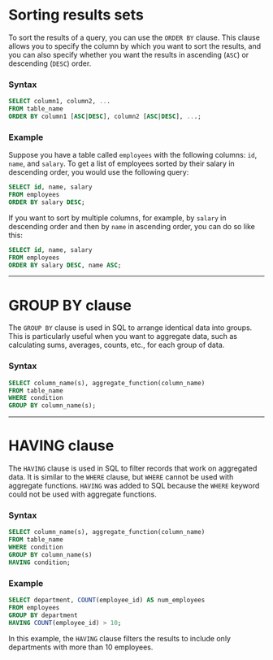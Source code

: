# Sorting results sets
To sort the results of a query, you can use the `ORDER BY` clause. This clause allows you to specify the column by which you want to sort the results, and you can also specify whether you want the results in ascending (`ASC`) or descending (`DESC`) order.

### Syntax
```sql
SELECT column1, column2, ...
FROM table_name
ORDER BY column1 [ASC|DESC], column2 [ASC|DESC], ...;
```

### Example
Suppose you have a table called `employees` with the following columns: `id`, `name`, and `salary`. To get a list of employees sorted by their salary in descending order, you would use the following query:

```sql
SELECT id, name, salary
FROM employees
ORDER BY salary DESC;
```

If you want to sort by multiple columns, for example, by `salary` in descending order and then by `name` in ascending order, you can do so like this:

```sql
SELECT id, name, salary
FROM employees
ORDER BY salary DESC, name ASC;
```
---
# GROUP BY clause

The `GROUP BY` clause is used in SQL to arrange identical data into groups. This is particularly useful when you want to aggregate data, such as calculating sums, averages, counts, etc., for each group of data.

### Syntax

```sql
SELECT column_name(s), aggregate_function(column_name)
FROM table_name
WHERE condition
GROUP BY column_name(s);
```
---
# HAVING clause

The `HAVING` clause is used in SQL to filter records that work on aggregated data. It is similar to the `WHERE` clause, but `WHERE` cannot be used with aggregate functions. `HAVING` was added to SQL because the `WHERE` keyword could not be used with aggregate functions.

### Syntax

```sql
SELECT column_name(s), aggregate_function(column_name)
FROM table_name
WHERE condition
GROUP BY column_name(s)
HAVING condition;
```

### Example

```sql
SELECT department, COUNT(employee_id) AS num_employees
FROM employees
GROUP BY department
HAVING COUNT(employee_id) > 10;
```

In this example, the `HAVING` clause filters the results to include only departments with more than 10 employees.